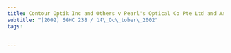 ```yaml
---
title: Contour Optik Inc and Others v Pearl's Optical Co Pte Ltd and Another 
subtitle: "[2002] SGHC 238 / 14\_Oc\_tober\_2002"
tags:


---
```


